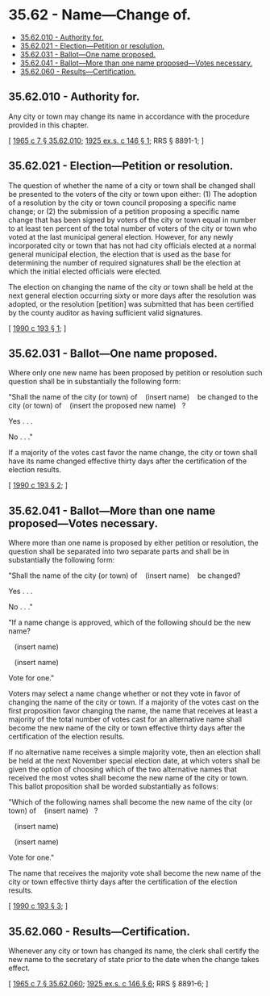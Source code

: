 # 35.62 - Name—Change of.
* [35.62.010 - Authority for.](#3562010---authority-for)
* [35.62.021 - Election—Petition or resolution.](#3562021---electionpetition-or-resolution)
* [35.62.031 - Ballot—One name proposed.](#3562031---ballotone-name-proposed)
* [35.62.041 - Ballot—More than one name proposed—Votes necessary.](#3562041---ballotmore-than-one-name-proposedvotes-necessary)
* [35.62.060 - Results—Certification.](#3562060---resultscertification)
## 35.62.010 - Authority for.
Any city or town may change its name in accordance with the procedure provided in this chapter.

\[ [1965 c 7 § 35.62.010](http://leg.wa.gov/CodeReviser/documents/sessionlaw/1965c7.pdf?cite=1965%20c%207%20§%2035.62.010); [1925 ex.s. c 146 § 1](http://leg.wa.gov/CodeReviser/documents/sessionlaw/1925ex1c146.pdf?cite=1925%20ex.s.%20c%20146%20§%201); RRS § 8891-1; \]

## 35.62.021 - Election—Petition or resolution.
The question of whether the name of a city or town shall be changed shall be presented to the voters of the city or town upon either: (1) The adoption of a resolution by the city or town council proposing a specific name change; or (2) the submission of a petition proposing a specific name change that has been signed by voters of the city or town equal in number to at least ten percent of the total number of voters of the city or town who voted at the last municipal general election. However, for any newly incorporated city or town that has not had city officials elected at a normal general municipal election, the election that is used as the base for determining the number of required signatures shall be the election at which the initial elected officials were elected.

The election on changing the name of the city or town shall be held at the next general election occurring sixty or more days after the resolution was adopted, or the resolution [petition] was submitted that has been certified by the county auditor as having sufficient valid signatures.

\[ [1990 c 193 § 1](http://leg.wa.gov/CodeReviser/documents/sessionlaw/1990c193.pdf?cite=1990%20c%20193%20§%201); \]

## 35.62.031 - Ballot—One name proposed.
Where only one new name has been proposed by petition or resolution such question shall be in substantially the following form:

"Shall the name of the city (or town) of    (insert name)    be changed to the city (or town) of    (insert the proposed new name)   ?

Yes . . .

No . . ."

If a majority of the votes cast favor the name change, the city or town shall have its name changed effective thirty days after the certification of the election results.

\[ [1990 c 193 § 2](http://leg.wa.gov/CodeReviser/documents/sessionlaw/1990c193.pdf?cite=1990%20c%20193%20§%202); \]

## 35.62.041 - Ballot—More than one name proposed—Votes necessary.
Where more than one name is proposed by either petition or resolution, the question shall be separated into two separate parts and shall be in substantially the following form:

"Shall the name of the city (or town) of    (insert name)    be changed?

Yes . . .

No . . ."

"If a name change is approved, which of the following should be the new name?

   (insert name)   

   (insert name)   

Vote for one."

Voters may select a name change whether or not they vote in favor of changing the name of the city or town. If a majority of the votes cast on the first proposition favor changing the name, the name that receives at least a majority of the total number of votes cast for an alternative name shall become the new name of the city or town effective thirty days after the certification of the election results.

If no alternative name receives a simple majority vote, then an election shall be held at the next November special election date, at which voters shall be given the option of choosing which of the two alternative names that received the most votes shall become the new name of the city or town. This ballot proposition shall be worded substantially as follows:

"Which of the following names shall become the new name of the city (or town) of    (insert name)   ?

   (insert name)   

   (insert name)   

Vote for one."

The name that receives the majority vote shall become the new name of the city or town effective thirty days after the certification of the election results.

\[ [1990 c 193 § 3](http://leg.wa.gov/CodeReviser/documents/sessionlaw/1990c193.pdf?cite=1990%20c%20193%20§%203); \]

## 35.62.060 - Results—Certification.
Whenever any city or town has changed its name, the clerk shall certify the new name to the secretary of state prior to the date when the change takes effect.

\[ [1965 c 7 § 35.62.060](http://leg.wa.gov/CodeReviser/documents/sessionlaw/1965c7.pdf?cite=1965%20c%207%20§%2035.62.060); [1925 ex.s. c 146 § 6](http://leg.wa.gov/CodeReviser/documents/sessionlaw/1925ex1c146.pdf?cite=1925%20ex.s.%20c%20146%20§%206); RRS § 8891-6; \]

